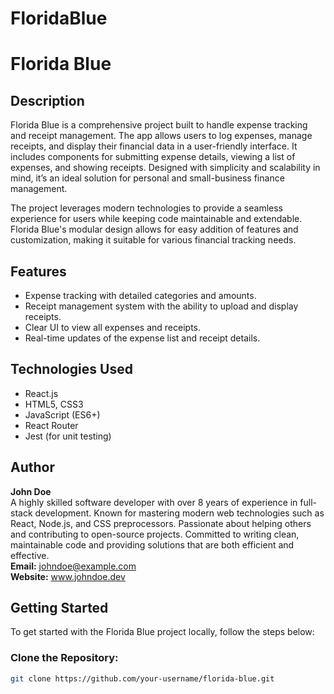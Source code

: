 # FloridaBlue
# Florida Blue

## Description

Florida Blue is a comprehensive project built to handle expense tracking and receipt management. The app allows users to log expenses, manage receipts, and display their financial data in a user-friendly interface. It includes components for submitting expense details, viewing a list of expenses, and showing receipts. Designed with simplicity and scalability in mind, it’s an ideal solution for personal and small-business finance management. 

The project leverages modern technologies to provide a seamless experience for users while keeping code maintainable and extendable. Florida Blue's modular design allows for easy addition of features and customization, making it suitable for various financial tracking needs.

## Features

- Expense tracking with detailed categories and amounts.
- Receipt management system with the ability to upload and display receipts.
- Clear UI to view all expenses and receipts.
- Real-time updates of the expense list and receipt details.

## Technologies Used

- React.js
- HTML5, CSS3
- JavaScript (ES6+)
- React Router
- Jest (for unit testing)

## Author

**John Doe**  
A highly skilled software developer with over 8 years of experience in full-stack development. Known for mastering modern web technologies such as React, Node.js, and CSS preprocessors. Passionate about helping others and contributing to open-source projects. Committed to writing clean, maintainable code and providing solutions that are both efficient and effective.  
**Email:** johndoe@example.com  
**Website:** www.johndoe.dev

## Getting Started

To get started with the Florida Blue project locally, follow the steps below:

### Clone the Repository:

```bash
git clone https://github.com/your-username/florida-blue.git
